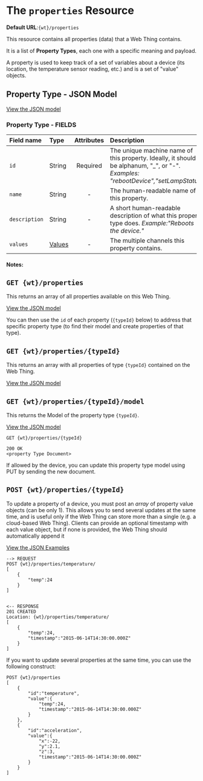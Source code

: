 # The `properties` Resource

**Default URL**:`{wt}/properties`

This resource contains all properties (data) that a Web Thing contains.    

It is a list of **Property Types**, each one with a specific meaning and payload.   

A property is used to keep track of a set of variables about a device (its location, the temperature sensor reading, etc.) and is a set of "value" objects.

## Property Type - JSON Model 

[View the JSON model](https://github.com/w3c/wot/blob/master/TF-AP/models/properties/property-type-model.json)

### Property Type - FIELDS

| Field name  | Type  | Attributes | Description|
| :------------ |:----------| :-----:|:-----|
| `id` | String | Required | The unique machine name of this property. Ideally, it should be alphanum, "_", or "-". _Examples: "rebootDevice","setLampStatus"_|
| `name` | String  | - | The human-readable name of this property. |
| `description` | String  | - | A short human-readable description of what this property type does. _Example:"Reboots the device."_| 
|`values`| [Values](https://github.com/w3c/wot/blob/master/TF-AP/models/README.md)| - | The multiple channels this property contains.|

#### Notes:

## `GET {wt}/properties`
This returns an array of all properties available on this Web Thing. 

[View the JSON model](https://github.com/w3c/wot/blob/master/TF-AP/models/properties/get-properties-example.json)

You can then use the `id` of each property (`{typeId}` below) to address that specific property type (to find their model and create properties of that type).  

## `GET {wt}/properties/{typeId}`

This returns an array with all properties of type `{typeId}` contained on the Web Thing. 

[View the JSON model](https://github.com/w3c/wot/blob/master/TF-AP/models/properties/get-property-example.json)


## `GET {wt}/properties/{typeId}/model`

This returns the Model of the property type `{typeId}`. 

[View the JSON model](https://github.com/w3c/wot/blob/master/TF-AP/models/properties/get-property-model-example.json)

```
GET {wt}/properties/{typeId}

200 OK
<property Type Document>

```
If allowed by the device, you can update this property type model using PUT by sending the new <propertyType> document.  

## `POST {wt}/properties/{typeId}`
To update a property of a device, you must post an *array* of property value objects (can be only 1). This allows you to send several updates at the same time, and is useful only if the Web Thing can store more than a single (e.g. a cloud-based Web Thing). Clients can provide an optional timestamp with each value object, but if none is provided, the Web Thing should automatically append it 
 
[View the JSON Examples](https://github.com/w3c/wot/blob/master/TF-AP/models/properties/post-property-example.json)

```
--> REQUEST
POST {wt}/properties/temperature/
[
    {
        "temp":24
    }
]


<-- RESPONSE
201 CREATED
Location: {wt}/properties/temperature/
[
	{
	    "temp":24,
	    "timestamp":"2015-06-14T14:30:00.000Z"
	}
]
```

If you want to update several properties at the same time, you can use the following construct:

``` 
POST {wt}/properties
[
    {
        "id":"temperature",
        "value":{
            "temp":24,
            "timestamp":"2015-06-14T14:30:00.000Z"
        }
    },
    {
        "id":"acceleration",
        "value":{
            "x":-22,
            "y":2.1,
            "z":3,
            "timestamp":"2015-06-14T14:30:00.000Z"
        }
    }
]
```